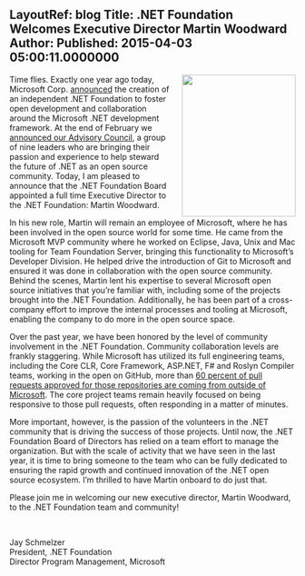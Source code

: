 LayoutRef: blog
Title: .NET Foundation Welcomes Executive Director Martin Woodward
Author: 
Published: 2015-04-03 05:00:11.0000000
---
<p><a href="/assets/members/MartinW.jpg"><img width="200" height="250" style="float: right; padding-left: 20px;" alt="" src="https://www.dotnetfoundation.org/Media/Default/Images/MartinW.jpg" /></a>Time flies. Exactly one year ago today, Microsoft Corp. <a href="http://www.dotnetfoundation.org/blog/net-foundation-established-to-foster-open-development">announced</a> the creation of an independent .NET Foundation to foster open development and collaboration around the Microsoft .NET development framework. At the end of February we <a href="http://www.dotnetfoundation.org/blog/welcoming-the-newly-minted-advisory-net-foundation-advisory-council-members">announced our Advisory Council</a>, a group of nine leaders who are bringing their passion and experience to help steward the future of .NET as an open source community. Today, I am pleased to announce that the .NET Foundation Board appointed a full time Executive Director to the .NET Foundation: Martin Woodward.</p>

<p>In his new role, Martin will remain an employee of Microsoft, where he has been involved in the open source world for some time. He came from the Microsoft MVP community where he worked on Eclipse, Java, Unix and Mac tooling for Team Foundation Server, bringing this functionality to Microsoft&rsquo;s Developer Division. He helped drive the introduction of Git to Microsoft and ensured it was done in collaboration with the open source community. Behind the scenes, Martin lent his expertise to several Microsoft open source initiatives that you&rsquo;re familiar with, including some of the projects brought into the .NET Foundation. Additionally, he has been part of a cross-company effort to improve the internal processes and tooling at Microsoft, enabling the company to do more in the open source space.</p>

<p>Over the past year, we have been honored by the level of community involvement in the .NET Foundation. Community collaboration levels are frankly staggering. While Microsoft has utilized its full engineering teams, including the Core CLR, Core Framework, ASP.NET, F# and Roslyn Compiler teams, working in the open on GitHub, more than <a href="https://twitter.com/DotNet/status/578933457914466304">60 percent of pull requests approved for those repositories are coming from outside of Microsoft</a>. The core project teams remain heavily focused on being responsive to those pull requests, often responding in a matter of minutes.</p>

<p>More important, however, is the passion of the volunteers in the .NET community that is driving the success of those projects. Until now, the .NET Foundation Board of Directors has relied on a team effort to manage the organization. But with the scale of activity that we have seen in the last year, it is time to bring someone to the team who can be fully dedicated to ensuring the rapid growth and continued innovation of the .NET open source ecosystem. I&rsquo;m thrilled to have Martin onboard to do just that.</p>

<p>Please join me in welcoming our new executive director, Martin Woodward, to the .NET Foundation team and community!</p>

<p>&nbsp;</p>

<p>Jay Schmelzer<br />President, .NET Foundation<br />Director Program Management, Microsoft</p>
